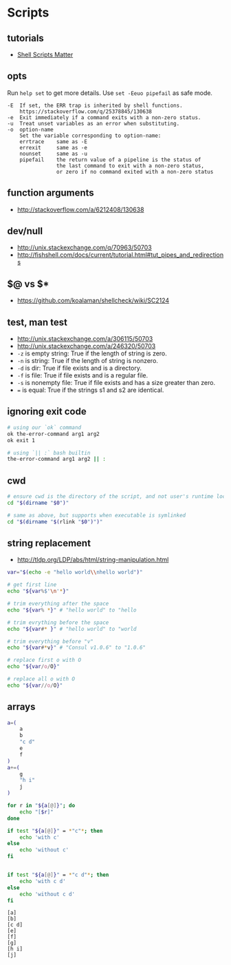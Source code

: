 # Scripts

## tutorials

- [Shell Scripts Matter](https://dev.to/thiht/shell-scripts-matter)


## opts

Run `help set` to get more details. Use `set -Eeuo pipefail` as safe mode.

``` text
-E  If set, the ERR trap is inherited by shell functions.
    https://stackoverflow.com/q/25378845/130638
-e  Exit immediately if a command exits with a non-zero status.
-u  Treat unset variables as an error when substituting.
-o  option-name
    Set the variable corresponding to option-name:
    errtrace    same as -E
    errexit     same as -e
    nounset     same as -u
    pipefail    the return value of a pipeline is the status of
                the last command to exit with a non-zero status,
                or zero if no command exited with a non-zero status
```


## function arguments

- http://stackoverflow.com/a/6212408/130638


## dev/null

- http://unix.stackexchange.com/q/70963/50703
- http://fishshell.com/docs/current/tutorial.html#tut_pipes_and_redirections


## $@ vs $*

- https://github.com/koalaman/shellcheck/wiki/SC2124


## test, man test

- http://unix.stackexchange.com/a/306115/50703
- http://unix.stackexchange.com/a/246320/50703
- `-z` is empty string: True if the length of string is zero.
- `-n` is string: True if the length of string is nonzero.
- `-d` is dir: True if file exists and is a directory.
- `-f` is file: True if file exists and is a regular file.
- `-s` is nonempty file: True if file exists and has a size greater than zero.
- `=` is equal: True if the strings s1 and s2 are identical.


## ignoring exit code

``` bash
# using our `ok` command
ok the-error-command arg1 arg2
ok exit 1

# using `|| :` bash builtin
the-error-command arg1 arg2 || :
```


## cwd

``` bash
# ensure cwd is the directory of the script, and not user's runtime location
cd "$(dirname "$0")"

# same as above, but supports when executable is symlinked
cd "$(dirname "$(rlink "$0")")"
```


## string replacement

- http://tldp.org/LDP/abs/html/string-manipulation.html

``` bash
var="$(echo -e "hello world\\nhello world")"

# get first line
echo "${var%$'\n'*}"

# trim everything after the space
echo "${var% *}" # "hello world" to "hello

# trim evrything before the space
echo "${var#* }" # "hello world" to "world

# trim everything before "v"
echo "${var#*v}" # "Consul v1.0.6" to "1.0.6"

# replace first o with O
echo "${var/o/O}"

# replace all o with O
echo "${var//o/O}"

```


## arrays

``` bash
a=(
	a
	b
	"c d"
	e
	f
)
a+=(
	g
	"h i"
	j
)

for r in "${a[@]}"; do
    echo "[$r]"
done

if test "${a[@]}" = *"c"*; then
	echo 'with c'
else
	echo 'without c'
fi


if test "${a[@]}" = *"c d"*; then
	echo 'with c d'
else
	echo 'without c d'
fi
```

```
[a]
[b]
[c d]
[e]
[f]
[g]
[h i]
[j]
```
